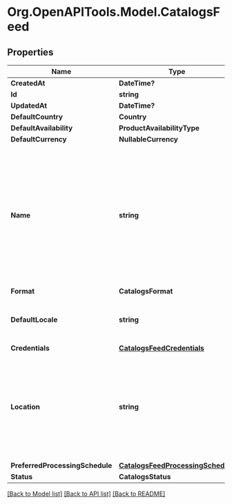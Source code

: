# Org.OpenAPITools.Model.CatalogsFeed

## Properties

Name | Type | Description | Notes
------------ | ------------- | ------------- | -------------
**CreatedAt** | **DateTime?** |  | [optional] 
**Id** | **string** |  | [optional] 
**UpdatedAt** | **DateTime?** |  | [optional] 
**DefaultCountry** | **Country** |  | 
**DefaultAvailability** | **ProductAvailabilityType** |  | 
**DefaultCurrency** | **NullableCurrency** |  | 
**Name** | **string** | A human-friendly name associated to a given feed. This value is currently nullable due to historical reasons. It is expected to become non-nullable in the future. | 
**Format** | **CatalogsFormat** |  | 
**DefaultLocale** | **string** | The locale used within a feed for product descriptions. | 
**Credentials** | [**CatalogsFeedCredentials**](CatalogsFeedCredentials.md) |  | 
**Location** | **string** | The URL where a feed is available for download. This URL is what Pinterest will use to download a feed for processing. | 
**PreferredProcessingSchedule** | [**CatalogsFeedProcessingSchedule**](CatalogsFeedProcessingSchedule.md) |  | 
**Status** | **CatalogsStatus** |  | 

[[Back to Model list]](../README.md#documentation-for-models) [[Back to API list]](../README.md#documentation-for-api-endpoints) [[Back to README]](../README.md)

